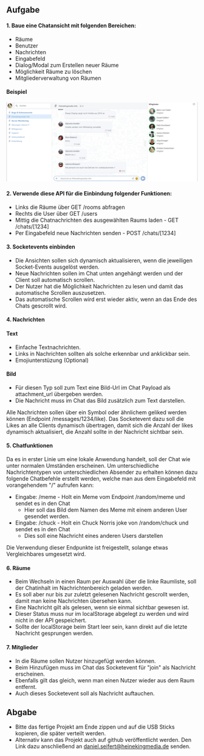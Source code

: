 ## Aufgabe

#### 1. Baue eine Chatansicht mit folgenden Bereichen:
* Räume
* Benutzer
* Nachrichten
* Eingabefeld
* Dialog/Modal zum Erstellen neuer Räume
* Möglichkeit Räume zu löschen
* Mitgliederverwaltung von Räumen

#### Beispiel

![alt text](https://raw.githubusercontent.com/daserthkm/hackathon/master/docs/images/example_stashcat.png)

#### 2. Verwende diese API für die Einbindung folgender Funktionen:
* Links die Räume über GET /rooms abfragen
* Rechts die User über GET /users
* Mittig die Chatnachrichten des ausgewählten Raums laden - GET /chats/[1234]
* Per Eingabefeld neue Nachrichten senden - POST /chats/[1234]

#### 3. Socketevents einbinden
* Die Ansichten sollen sich dynamisch aktualisieren, wenn die jeweiligen Socket-Events ausgelöst werden.
* Neue Nachrichten sollen im Chat unten angehängt werden und der Client soll automatisch scrollen.
* Der Nutzer hat die Möglichkeit Nachrichten zu lesen und damit das automatische Scrollen auszusetzen.
* Das automatische Scrollen wird erst wieder aktiv, wenn an das Ende des Chats gescrollt wird.

#### 4. Nachrichten

#### Text
* Einfache Textnachrichten.
* Links in Nachrichten sollten als solche erkennbar und anklickbar sein.
* Emojiunterstüzung (Optional)

#### Bild
* Für diesen Typ soll zum Text eine Bild-Url im Chat Payload als attachment_url übergeben werden.
* Die Nachricht muss im Chat das Bild zusätzlich zum Text darstellen.

Alle Nachrichten sollen über ein Symbol oder ähnlichem geliked werden können (Endpoint /messages/1234/like).
Das Socketevent dazu soll die Likes an alle Clients dynamisch übertragen, damit sich die Anzahl der likes dynamisch aktualisiert, die Anzahl sollte in der Nachricht sichtbar sein.
  
#### 5. Chatfunktionen

Da es in erster Linie um eine lokale Anwendung handelt, soll der Chat wie unter normalen Umständen erscheinen. 
Um unterschiedliche Nachrichtentypen von unterschiedlichen Absender zu erhalten können dazu folgende Chatbefehle erstellt werden, welche man aus dem Eingabefeld mit vorangehendem "/" aufrufen kann:

* Eingabe: /meme - Holt ein Meme vom Endpoint /random/meme und sendet es in den Chat
  * Hier soll das Bild dem Namen des Meme mit einem anderen User gesendet werden.
* Eingabe: /chuck - Holt ein Chuck Norris joke von /random/chuck und sendet es in den Chat
  * Dies soll eine Nachricht eines anderen Users darstellen

Die Verwendung dieser Endpunkte ist freigestellt, solange etwas Vergleichbares umgesetzt wird.

#### 6. Räume

* Beim Wechseln in einen Raum per Auswahl über die linke Raumliste, soll der Chatinhalt im Nachrichtenbereich geladen werden.
* Es soll aber nur bis zur zuletzt gelesenen Nachricht gescrollt werden, damit man keine Nachrichten übersehen kann.
* Eine Nachricht gilt als gelesen, wenn sie einmal sichtbar gewesen ist.
* Dieser Status muss nur im localStorage abgelegt zu werden und wird nicht in der API gespeichert.
* Sollte der localStorage beim Start leer sein, kann direkt auf die letzte Nachricht gesprungen werden.

#### 7. Mitglieder

* In die Räume sollen Nutzer hinzugefügt werden können.
* Beim Hinzufügen muss im Chat das Socketevent für "join" als Nachricht erscheinen.
* Ebenfalls gilt das gleich, wenn man einen Nutzer wieder aus dem Raum entfernt.
* Auch dieses Socketevent soll als Nachricht auftauchen.

## Abgabe

* Bitte das fertige Projekt am Ende zippen und auf die USB Sticks kopieren, die später verteilt werden.
* Alternativ kann das Projekt auch auf github veröffentlicht werden. Den Link dazu anschließend an daniel.seifert@heinekingmedia.de senden.